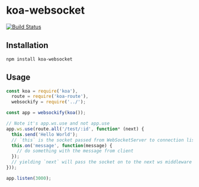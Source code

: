 # koa-websocket

[![Build Status](https://travis-ci.org/kudos/koa-websocket.svg?branch=master)](https://travis-ci.org/kudos/koa-websocket)

## Installation

`npm install koa-websocket`

## Usage

```js
const koa = require('koa'),
  route = require('koa-route'),
  websockify = require('../');

const app = websockify(koa());

// Note it's app.ws.use and not app.use
app.ws.use(route.all('/test/:id', function* (next) {
  this.send('Hello World');
  // `this` is the socket passed from WebSocketServer to connection listeners
  this.on('message', function(message) {
    // do something with the message from client
  });
  // yielding `next` will pass the socket on to the next ws middleware
}));

app.listen(3000);

```